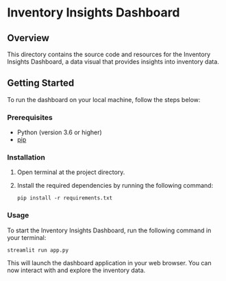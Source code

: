 # Inventory Insights Dashboard

## Overview

This directory contains the source code and resources for the Inventory Insights Dashboard, a data visual that provides insights into inventory data.

## Getting Started

To run the dashboard on your local machine, follow the steps below:

### Prerequisites

- Python (version 3.6 or higher)
- [pip](https://pip.pypa.io/en/stable/installing/)

### Installation

1. Open terminal at the project directory.
2. Install the required dependencies by running the following command:
   
    `pip install -r requirements.txt`


### Usage

To start the Inventory Insights Dashboard, run the following command in your terminal:

`streamlit run app.py`

This will launch the dashboard application in your web browser. You can now interact with and explore the inventory data.

